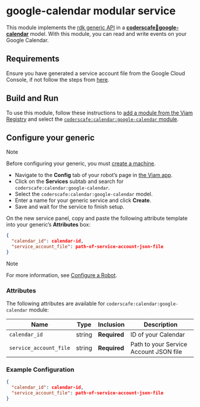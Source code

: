 # google-calendar modular service

This module implements the [rdk generic API](https://github.com/rdk/generic-api) in a [**coderscafe:calendar:google-calendar**](https://app.viam.com/module/coderscafe/google-calendar) model.
With this module, you can read and write events on your Google Calendar.

## Requirements

Ensure you have generated a service account file from the Google Cloud Console, if not follow the steps from [here](https://codelabs.viam.com/guide/pomodoro-bot/index.html?index=..%2F..index#3).

## Build and Run

To use this module, follow these instructions to [add a module from the Viam Registry](https://docs.viam.com/registry/configure/#add-a-modular-resource-from-the-viam-registry) and select the [`coderscafe:calendar:google-calendar` module](https://app.viam.com/module/coderscafe/google-calendar).

## Configure your generic

> [!NOTE]  
> Before configuring your generic, you must [create a machine](https://docs.viam.com/manage/fleet/machines/#add-a-new-machine).

* Navigate to the **Config** tab of your robot’s page in [the Viam app](https://app.viam.com/).
* Click on the **Services** subtab and search for `coderscafe:calendar:google-calendar`.
* Select the `coderscafe:calendar:google-calendar` model. 
* Enter a name for your generic service and click **Create**.
* Save and wait for the service to finish setup.

On the new service panel, copy and paste the following attribute template into your generic’s **Attributes** box:

```json
{
  "calendar_id": calendar-id,
  "service_account_file": path-of-service-account-json-file
}
```

> [!NOTE]  
> For more information, see [Configure a Robot](https://docs.viam.com/manage/configuration/).

### Attributes

The following attributes are available for `coderscafe:calendar:google-calendar` module:

| Name | Type | Inclusion | Description |
| ---- | ---- | --------- | ----------- |
| `calendar_id` | string | **Required** |  ID of your Calendar |
| `service_account_file` | string | **Required** |  Path to your Service Account JSON file |

### Example Configuration

```json
{
  "calendar_id": calendar-id,
  "service_account_file": path-of-service-account-json-file
}
```
